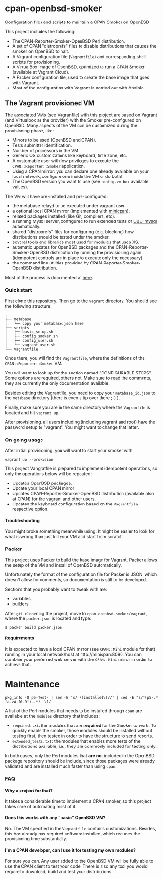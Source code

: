 # cpan-openbsd-smoker

Configuration files and scripts to maintain a CPAN Smoker on OpenBSD

This project includes the following:

  * The CPAN-Reporter-Smoker-OpenBSD Perl distribution.
  * A set of CPAN "distroprefs" files to disable distributions that causes the
  smoker on OpenBSD to halt.
  * A Vagrant configuration file (`Vagrantfile`) and corresponding shell
  scripts for provisioning.
  * A VirtualBox image of OpenBSD, optimized to run a CPAN Smoker (available at
  Vagrant Cloud).
  * A Packer configuration file, used to create the base image that goes with
  Vagrant.
  * Most of the configuration with Vagrant is carried out with Ansible.

## The Vagrant provisioned VM

The associated VMs (see Vagranfile) with this project are based on Vagrant
(and Virtualbox as the provider) with the Smoker pre-configured on OpenBSD.
Many aspects of the VM can be customized during the provisioning phase, like:

  * Mirrors to be used (OpenBSD and CPAN).
  * Tests submitter identification.
  * Number of processors in the VM
  * Generic OS customizations like keyboard, time zone, etc.
  * A customable user with low privileges to execute the
  `CPAN::Reporter::Smoker` application.
  * Using a CPAN mirror: you can declare one already available on your local
  network, configure one inside the VM or do both!
  * The OpenBSD version you want to use (see `config.vm.box` available values).

The VM will have pre-installed and pre-configured:

  * the metabase-relayd to be executed under vagrant user.
  * a optional local CPAN mirror (implemented with
  [minicpan](http://search.cpan.org/search?query=minicpan&mode=all)).
  * related packages installed (like Git, compilers, etc).
  * a running Mysql server, configured to run extended tests of
  [DBD::mysql](http://search.cpan.org/search?query=DBD%3A%3Amysql&mode=dist)
  automatically.
  * shared "distroprefs" files for configuring (e.g. blocking) how
  distributions should be tested under the smoker.
  * several tools and libraries most used for modules that uses XS.
  * automatic updates for OpenBSD packages and the
  CPAN-Reporter-Smoker-OpenBSD distribution by running the provisioning again
  (idempotent controls are in place to execute only the necessary).
  * the command line utilities provided by CPAN-Reporter-Smoker-OpenBSD
  distribution.

Most of the process is documented at
[here](http://wiki.cpantesters.org/wiki/SmokerOnOpenBSD).

### Quick start

First clone this repository. Then go to the `vagrant` directory. You should
see the following structure:

```
.
├── metabase
│   └── copy your metabase.json here
├── scripts
│   ├── basic_setup.sh
│   ├── config_smoker.sh
│   ├── config_user.sh
│   └── vagrant_user.sh
└── Vagrantfile

```

Once there, you will find the `Vagrantfile`, where the definitions of the
`CPAN::Reporter::Smoker` VM.

You will want to look up for the section named "CONFIGURABLE STEPS". Some
options are required, others not. Make sure to read the comments, they are
currently the only documentation available.

Besides editing the Vagrantfile, you need to copy your `metabase_id.json` to
the `metabase` directory (there is even a tip over there ;-) ).

Finally, make sure you are in the same directory where the `Vagranfile` is
located and hit `vagrant up`.

After provisioning, all users including (including vagrant and root) have the
password setup to "vagrant". You might want to change that latter.

### On going usage

After initial provisioning, you will want to start your smoker with

```
vagrant up --provision
```
This project Vangratfile is prepared to implement idempotent operations, so only
the operations below will be repeated:

  * Updates OpenBSD packages.
  * Update your local CPAN mirror
  * Updates CPAN-Reporter-Smoker-OpenBSD distribution (available also at CPAN)
  for the vagrant and other users.
  * Updates the keyboard configuration based on the `Vagrantfile` respective
  option.

#### Troubleshooting

You might broke something meanwhile using. It might be easier to look for what
is wrong than just kill your VM and start from scratch.

### Packer

This project uses [Packer](https://www.packer.io/) to build the base image for
Vagrant. Packer allows the setup of the VM and install of OpenBSD automatically.

Unfortunately the format of the configuration file for Packer is JSON, which
doesn't allow for comments, so documentation is still to be developed.

Sections that you probably want to tweak with are:

* variables
* builders

After `git clone`ning the project, move to `cpan-openbsd-smoker/vagrant`, where
the `packer.json` is located and type:

```
$ packer build packer.json
```

#### Requirements

It is expected to have a local CPAN mirror (see `CPAN::Mini` module for that)
running in your local network/host at http://minicpan:8090. You can combine
your preferred web server with the `CPAN::Mini` mirror in order to achieve that.

# Maintenance

```
pkg_info -Q p5-Test- | sed -E 's/ \(installed\)//' | sed -E "s/^(p5-.*[a-zA-Z0-9])-.*/- \1/
```

A list of the Perl modules that needs to be installed through `cpan` are
available at the `modules` directory that includes:

- `required.txt`: the modules that are **required** for the Smoker to work. To
quickly enable the smoker, those modules should be installed without testing
first, then tested in order to have the structure to send reports.
- `extended_tests.txt`: the modules that enables more tests of the
distributions available, i.e., they are commonly included for testing only.

In both cases, only the Perl modules that **are not** included in the OpenBSD
package repository should be include, since those packages were already
validated and are installed much faster than using `cpan`.

### FAQ

#### Why a project for that?

It takes a considerable time to implement a CPAN smoker, so this project takes
care of automating most of it.

#### Does this works with any "basic" OpenBSD VM?

No. The VM specified in the `Vagrantfile` contains customizations. Besides, this
box already has required software installed, which reduces the provisioning time
substantially.

#### I'm a CPAN developer, can I use it for testing my own modules?

For sure you can. Any user added to the OpenBSD VM will be fully able to use
the CPAN client to test your code. There is also any tool you would require to
download, build and test your distributions.
